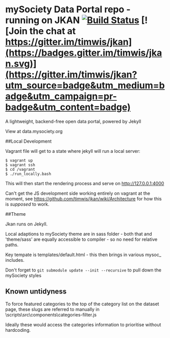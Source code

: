 # mySociety Data Portal repo - running on JKAN [![Build Status](https://travis-ci.org/timwis/jkan.svg?branch=gh-pages)](https://travis-ci.org/timwis/jkan) [![Join the chat at https://gitter.im/timwis/jkan](https://badges.gitter.im/timwis/jkan.svg)](https://gitter.im/timwis/jkan?utm_source=badge&utm_medium=badge&utm_campaign=pr-badge&utm_content=badge)
A lightweight, backend-free open data portal, powered by Jekyll

View at data.mysociety.org

##Local Development

Vagrant file will get to a state where jekyll will run a local server:

    $ vagrant up
    $ vagrant ssh  
    $ cd /vagrant
    $ ./run_locally.bash

This will then start the rendering process and serve on http://127.0.0.1:4000

Can't get the JS development side working entirely on vagrant at the moment, see https://github.com/timwis/jkan/wiki/Architecture for how this is *supposed* to work. 

##Theme

Jkan runs on Jekyll.

Local adaptions to mySociety theme are in sass folder - both that and 'theme/sass' are equally accessible to compiler - so no need for relative paths. 

Key tempate is templates/default.html - this then brings in various mysoc_ includes. 

Don't forget to `git submodule update --init --recursive` to pull down the mySociety styles


## Known untidyness

To force featured categories to the top of the category list on the dataset page, these slugs are referred to manually in \scripts\src\components\categories-filter.js

Ideally these would access the categories information to prioritise without hardcoding. 

